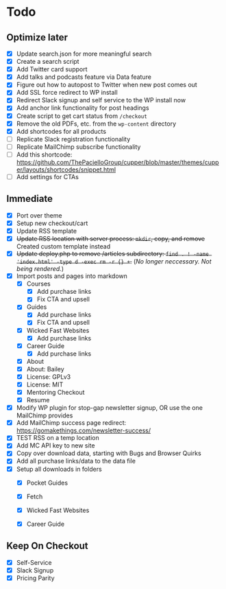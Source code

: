 # Todo

## Optimize later

- [x] Update search.json for more meaningful search
- [x] Create a search script
- [x] Add Twitter card support
- [x] Add talks and podcasts feature via Data feature
- [x] Figure out how to autopost to Twitter when new post comes out
- [x] Add SSL force redirect to WP install
- [x] Redirect Slack signup and self service to the WP install now
- [x] Add anchor link functionality for post headings
- [x] Create script to get cart status from `/checkout`
- [x] Remove the old PDFs, etc. from the `wp-content` directory
- [x] Add shortcodes for all products
- [ ] Replicate Slack registration functionality
- [ ] Replicate MailChimp subscribe functionality
- [ ] Add this shortcode: https://github.com/ThePacielloGroup/cupper/blob/master/themes/cupper/layouts/shortcodes/snippet.html
- [ ] Add settings for CTAs

## Immediate

- [x] Port over theme
- [x] Setup new checkout/cart
- [x] Update RSS template
- [x] ~~Update RSS location with server process: `mkdir`, copy, and remove~~ Created custom template instead
- [x] ~~Update deploy.php to remove /articles subdirectory: `find . ! -name 'index.html' -type d -exec rm -r {} +`.~~ (*No longer neccessary. Not being rendered.*)
- [x] Import posts and pages into markdown
	- [x] Courses
		- [x] Add purchase links
		- [x] Fix CTA and upsell
	- [x] Guides
		- [x] Add purchase links
		- [x] Fix CTA and upsell
	- [x] Wicked Fast Websites
		- [x] Add purchase links
	- [x] Career Guide
		- [x] Add purchase links
	- [x] About
	- [x] About: Bailey
	- [x] License: GPLv3
	- [x] License: MIT
	- [x] Mentoring Checkout
	- [x] Resume

- [x] Modify WP plugin for stop-gap newsletter signup, OR use the one MailChimp provides
- [x] Add MailChimp success page redirect: https://gomakethings.com/newsletter-success/
- [x] TEST RSS on a temp location
- [x] Add MC API key to new site
- [x] Copy over download data, starting with Bugs and Browser Quirks
- [x] Add all purchase links/data to the data file
- [x] Setup all downloads in folders
	- [x] Pocket Guides
	- [x] Fetch
	- [x] Wicked Fast Websites
	- [x] Career Guide


## Keep On Checkout

- [x] Self-Service
- [x] Slack Signup
- [x] Pricing Parity